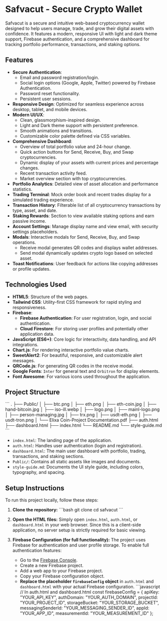 # Safvacut - Secure Crypto Wallet

Safvacut is a secure and intuitive web-based cryptocurrency wallet designed to help users manage, trade, and grow their digital assets with confidence. It features a modern, responsive UI with light and dark theme support, Firebase authentication, and a comprehensive dashboard for tracking portfolio performance, transactions, and staking options.

## Features

-   **Secure Authentication**:
    -   Email and password registration/login.
    -   Social login options (Google, Apple, Twitter) powered by Firebase Authentication.
    -   Password reset functionality.
    -   Persistent user sessions.
-   **Responsive Design**: Optimized for seamless experience across desktop, tablet, and mobile devices.
-   **Modern UI/UX**:
    -   Clean, glassmorphism-inspired design.
    -   Light and Dark theme support with persistent preference.
    -   Smooth animations and transitions.
    -   Customizable color palette defined via CSS variables.
-   **Comprehensive Dashboard**:
    -   Overview of total portfolio value and 24-hour change.
    -   Quick action buttons for Send, Receive, Buy, and Swap cryptocurrencies.
    -   Dynamic display of your assets with current prices and percentage changes.
    -   Recent transaction activity feed.
    -   Market overview section with top cryptocurrencies.
-   **Portfolio Analytics**: Detailed view of asset allocation and performance statistics.
-   **Trading Terminal**: Mock order book and recent trades display for a simulated trading experience.
-   **Transaction History**: Filterable list of all cryptocurrency transactions by type, asset, and date.
-   **Staking Rewards**: Section to view available staking options and earn passive income.
-   **Account Settings**: Manage display name and view email, with security settings placeholders.
-   **Modals**: Interactive modals for Send, Receive, Buy, and Swap operations.
    -   Receive modal generates QR codes and displays wallet addresses.
    -   Send modal dynamically updates crypto logo based on selected asset.
-   **Toast Notifications**: User feedback for actions like copying addresses or profile updates.

## Technologies Used

-   **HTML5**: Structure of the web pages.
-   **Tailwind CSS**: Utility-first CSS framework for rapid styling and responsiveness.
-   **Firebase**:
    -   **Firebase Authentication**: For user registration, login, and social authentication.
    -   **Cloud Firestore**: For storing user profiles and potentially other application data.
-   **JavaScript (ES6+)**: Core logic for interactivity, data handling, and API integrations.
-   **Chart.js**: For rendering interactive portfolio value charts.
-   **SweetAlert2**: For beautiful, responsive, and customizable alert messages.
-   **QRCode.js**: For generating QR codes in the receive modal.
-   **Google Fonts**: `Inter` for general text and `Orbitron` for display elements.
-   **Font Awesome**: For various icons used throughout the application.

## Project Structure

\`\`\`
.
├── Public/
│   ├── btc.png
│   ├── eth.png
│   ├── eth-coin.jpg
│   ├── hand-bitcoin.jpg
│   ├── iso-ill.webp
│   ├── logo.png
│   ├── mainl-logo.png
│   ├── person-managing.jpg
│   ├── trx.png
│   ├── usdt-eth.png
│   ├── usdt-tron.png
│   └── Elixa Coin-Project Documentation.pdf
├── auth.html
├── dashboard.html
├── index.html
└── README.md
└── style-guide.md
\`\`\`

-   `index.html`: The landing page of the application.
-   `auth.html`: Handles user authentication (login and registration).
-   `dashboard.html`: The main user dashboard with portfolio, trading, transactions, and staking sections.
-   `Public/`: Contains all static assets like images and documents.
-   `style-guide.md`: Documents the UI style guide, including colors, typography, and spacing.

## Setup Instructions

To run this project locally, follow these steps:

1.  **Clone the repository:**
    \`\`\`bash
    git clone <repository-url>
    cd safvacut
    \`\`\`

2.  **Open the HTML files:**
    Simply open `index.html`, `auth.html`, or `dashboard.html` in your web browser. Since this is a client-side application, no server setup is strictly required for basic viewing.

3.  **Firebase Configuration (for full functionality):**
    The project uses Firebase for authentication and user profile storage. To enable full authentication features:
    -   Go to the [Firebase Console](https://console.firebase.google.com/).
    -   Create a new Firebase project.
    -   Add a web app to your Firebase project.
    -   Copy your Firebase configuration object.
    -   **Replace the placeholder `firebaseConfig` object** in `auth.html` and `dashboard.html` with your actual Firebase configuration.
        \`\`\`javascript
        // In auth.html and dashboard.html
        const firebaseConfig = {
          apiKey: "YOUR_API_KEY",
          authDomain: "YOUR_AUTH_DOMAIN",
          projectId: "YOUR_PROJECT_ID",
          storageBucket: "YOUR_STORAGE_BUCKET",
          messagingSenderId: "YOUR_MESSAGING_SENDER_ID",
          appId: "YOUR_APP_ID",
          measurementId: "YOUR_MEASUREMENT_ID"
        };

